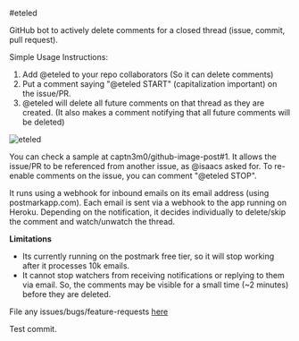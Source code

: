 #eteled

GitHub bot to actively delete comments for a closed thread (issue, commit, pull request).

Simple Usage Instructions:

1. Add @eteled to your repo collaborators (So it can delete comments)
2. Put a comment saying "@eteled START" (capitalization important) on the issue/PR.
3. @eteled will delete all future comments on that thread as they are created. (It also makes a comment notifying that all future comments will be deleted)

![eteled](https://f.cloud.github.com/assets/584253/1665353/385f6838-5c36-11e3-9e65-f226d56ad0bb.png)


You can check a sample at captn3m0/github-image-post#1. It allows the issue/PR to be referenced from another issue, as @isaacs asked for. To re-enable comments on the issue, you can comment "@eteled STOP".

It runs using a webhook for inbound emails on its email address (using postmarkapp.com). Each email is sent via a webhook to the app running on Heroku. Depending on the notification, it decides individually to delete/skip the comment and watch/unwatch the thread.

**Limitations**

- Its currently running on the postmark free tier, so it will stop working after it processes 10k emails. 
- It cannot stop watchers from receiving notifications or replying to them via email. So, the comments may be visible for a small time (~2 minutes) before they are deleted.

File any issues/bugs/feature-requests [here](https://github.com/eteled/issues/issues/new)


Test commit.
